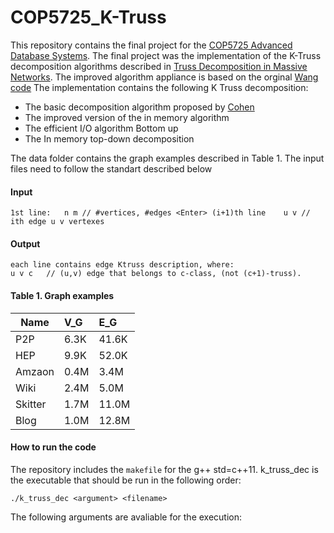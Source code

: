 # COP5725_K-Truss
This repository contains the final project for the [COP5725 Advanced Database Systems](http://www.cs.fsu.edu/~zhao/cop5725/project.html). The final project was the implementation of the K-Truss decomposition algorithms described in [Truss Decomposition in Massive Networks](http://vldb.org/pvldb/vol5/p812_jiawang_vldb2012.pdf). The improved algorithm appliance is based on the orginal [Wang code](https://github.com/cntswj/truss-decomposition)
The implementation contains the following K Truss decomposition:
* The basic decomposition algorithm proposed by [Cohen](http://citeseerx.ist.psu.edu/viewdoc/download?doi=10.1.1.505.7006&rep=rep1&type=pdf)
* The improved version of the in memory algorithm
* The efficient I/O algorithm Bottom up
* The In memory top-down decomposition 

The data folder contains the graph examples described in Table 1.
The input files need to follow the standart described below
#### Input
``
1st line:	n m	// #vertices, #edges <Enter>
(i+1)th line	u v	// ith edge u v vertexes 
``
#### Output
```
each line contains edge Ktruss description, where:
u v c	// (u,v) edge that belongs to c-class, (not (c+1)-truss).
``` 
#### Table 1. Graph examples 

|Name	|V_G | E_G |
------|:---|:----|
|P2P	|6.3K	|41.6K|
|HEP	|9.9K	|52.0K|
|Amzaon	|0.4M	|3.4M|
|Wiki	|2.4M	|5.0M|
|Skitter	|1.7M	|11.0M|
|Blog	|1.0M	|12.8M|

#### How to run the code
The repository includes the ``makefile`` for the g++  std=c++11. k_truss_dec is the executable that should be run in the following order:
```
./k_truss_dec <argument> <filename>
```
The following arguments are avaliable for the execution:


